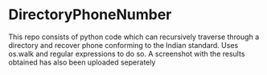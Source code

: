# DirectoryPhoneNumber
This repo consists of python code which can recursively traverse through a directory and recover phone conforming to 
the Indian standard. Uses os.walk and regular expressions to do so. A screenshot with the results obtained has also been uploaded seperately
